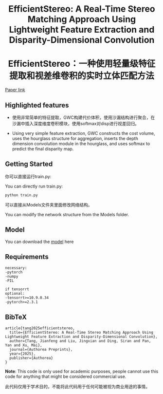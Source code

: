<!-- PROJECT LOGO -->
<h1 align="center">EfficientStereo: A Real-Time Stereo Matching Approach Using Lightweight Feature Extraction and Disparity-Dimensional Convolution</h1>
<h1 align="center">EfficientStereo：一种使用轻量级特征提取和视差维卷积的实时立体匹配方法</h1>

[Paper link](https://www.techrxiv.org/doi/full/10.36227/techrxiv.175416110.06931516)
  
## Highlighted features
- 使用非常简单的特征提取，GWC构建代价体积，使用沙漏结构进行聚合，在沙漏中插入深度维度卷积模块，使用softmax对disp进行视差回归。
  
- Using very simple feature extraction, GWC constructs the cost volume, uses the hourglass structure for aggregation, inserts the depth dimension convolution module in the hourglass, and uses softmax to
predict the final disparity map.

## Getting Started
你可以直接运行train.py:

You can directly run train.py:
```
python train.py
```
可以直接从Models文件夹里面修改网络结构。

You can modify the network structure from the Models folder.

## Model
You can download the [model](https://pan.baidu.com/s/1yo6P6p5dVrdndjuriMcIoA?pwd=8eh6) here

## Requirements
```
necessary:
-pytorch
-numpy
-PIL

if tensorrt
optional:
-tensorrt>=10.9.0.34
-pytorch>=2.3.1
```

## BibTeX
```bibtex@
article{tang2025efficientstereo,
  title={EfficientStereo: A Real-Time Stereo Matching Approach Using Lightweight Feature Extraction and Disparity-Dimensional Convolution},
  author={Tang, Jianfeng and Liu, Jingxian and Ding, Siran and Pan, Yan and Xu, Mai},
  journal={Authorea Preprints},
  year={2025},
  publisher={Authorea}
}
```

**Note**: 
This code is only used for academic purposes, people cannot use this code for anything that might be considered commercial use.

此代码仅用于学术目的，不能将此代码用于任何可能被视为商业用途的事情。
